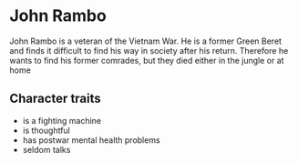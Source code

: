 # John Rambo

John Rambo is a veteran of the Vietnam War. He is a former Green Beret and finds it difficult to find his way in society after his return. Therefore he wants to find his former comrades, but they died either in the jungle or at home

## Character traits
* is a fighting machine
* is thoughtful
* has postwar mental health problems
* seldom talks



